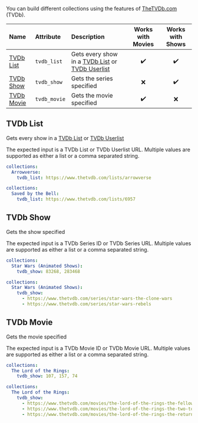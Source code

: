 You can build different collections using the features of [TheTVDb.com](https://www.thetvdb.com/) (TVDb).

| Name | Attribute | Description | Works with Movies | Works with Shows |
| :-- | :-- | :-- | :--: | :--: |
| [TVDb List](#tvdb-list) | `tvdb_list` | Gets every show in a [TVDb List](https://www.thetvdb.com/lists) or [TVDb Userlist](https://www.thetvdb.com/lists/custom) | :heavy_check_mark: | :heavy_check_mark: |
| [TVDb Show](#tvdb-show) | `tvdb_show` | Gets the series specified | :x: | :heavy_check_mark: |
| [TVDb Movie](#tvdb-movie) | `tvdb_movie` | Gets the movie specified | :heavy_check_mark: | :x: |

## TVDb List
Gets every show in a [TVDb List](https://www.thetvdb.com/lists) or [TVDb Userlist](https://www.thetvdb.com/lists/custom)

The expected input is a TVDb List or TVDb Userlist URL. Multiple values are supported as either a list or a comma separated string.

```yaml
collections:
  Arrowverse:
    tvdb_list: https://www.thetvdb.com/lists/arrowverse
```
```yaml
collections:
  Saved by the Bell:
    tvdb_list: https://www.thetvdb.com/lists/6957
```

## TVDb Show
Gets the show specified

The expected input is a TVDb Series ID or TVDb Series URL. Multiple values are supported as either a list or a comma separated string.

```yaml
collections:
  Star Wars (Animated Shows):
    tvdb_show: 83268, 283468
```
```yaml
collections:
  Star Wars (Animated Shows):
    tvdb_show:
      - https://www.thetvdb.com/series/star-wars-the-clone-wars
      - https://www.thetvdb.com/series/star-wars-rebels
```

## TVDb Movie
Gets the movie specified

The expected input is a TVDb Movie ID or TVDb Movie URL. Multiple values are supported as either a list or a comma separated string.

```yaml
collections:
  The Lord of the Rings:
    tvdb_show: 107, 157, 74
```
```yaml
collections:
  The Lord of the Rings:
    tvdb_show:
      - https://www.thetvdb.com/movies/the-lord-of-the-rings-the-fellowship-of-the-ring
      - https://www.thetvdb.com/movies/the-lord-of-the-rings-the-two-towers
      - https://www.thetvdb.com/movies/the-lord-of-the-rings-the-return-of-the-king
```